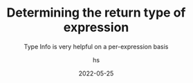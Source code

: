---
date: 2022-05-25
title: Determining the return type of expression
technologies: [java]
topics: [editing]
author: hs
subtitle: Type Info is very helpful on a per-expression basis
thumbnail: ./thumbnail.png
cardThumbnail: ./card.png
shortVideo:
  poster: ./tip.png
  url: https://youtu.be/vste6htns5o
seealso:
  - title: IntelliJ IDEA Help - Type Info
    href: https://www.jetbrains.com/help/idea/viewing-reference-information.html#type-info
leadin: |
  Place the caret at the necessary code element and press **⌃⇧P** (macOS), or **Ctrl+Shift+P** (Windows/Linux) or select View | Type Info from the main menu.


---